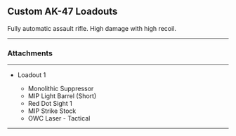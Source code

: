 ## Custom AK-47 Loadouts

Fully automatic assault rifle. High damage with high recoil.

---

### Attachments

---

- Loadout 1

  - Monolithic Suppressor
  - MIP Light Barrel (Short)
  - Red Dot Sight 1
  - MIP Strike Stock
  - OWC Laser - Tactical

---
